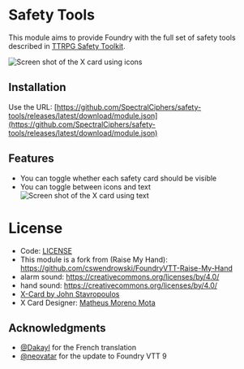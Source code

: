 # Safety Tools

This module aims to provide Foundry with the full set of safety tools described in [TTRPG Safety Toolkit](https://drive.google.com/drive/folders/114jRmhzBpdqkAlhmveis0nmW73qkAZCj).

![Screen shot of the X card using icons](docs/screenshot-icons.png)

## Installation

Use the URL: [https://github.com/SpectralCiphers/safety-tools/releases/latest/download/module.json](https://github.com/SpectralCiphers/safety-tools/releases/latest/download/module.json)

## Features

* You can toggle whether each safety card should be visible
* You can toggle between icons and text
  ![Screen shot of the X card using text](docs/screenshot-text.png)


# License

- Code: [LICENSE](https://github.com/brunocalado/raise-my-hand-plus/blob/main/LICENSE)
- This module is a fork from (Raise My Hand): https://github.com/cswendrowski/FoundryVTT-Raise-My-Hand
- alarm sound: https://creativecommons.org/licenses/by/4.0/
- hand sound: https://creativecommons.org/licenses/by/4.0/
- [X-Card by John Stavropoulos](https://docs.google.com/document/d/1SB0jsx34bWHZWbnNIVVuMjhDkrdFGo1_hSC2BWPlI3A/edit)
- X Card Designer: [Matheus Moreno Mota](https://www.instagram.com/matheus_mesmo/)

## Acknowledgments

* [@Dakayl](https://github.com/Dakayl) for the French translation
* [@neovatar](https://github.com/neovatar) for the update to Foundry VTT 9
